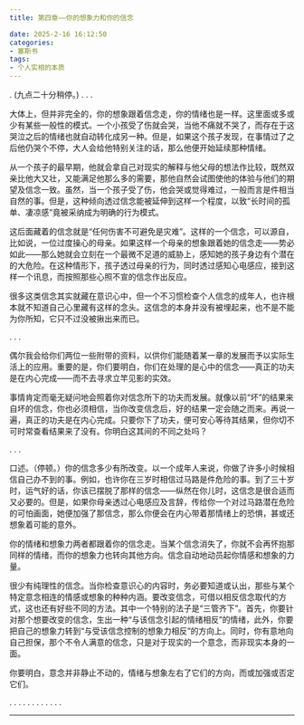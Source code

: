 ```yaml
---
title: 第四章——你的想象力和你的信念

date: 2025-2-16 16:12:50
categories: 
- 塞斯书
tags:
- 个人实相的本质
---
```


.
(九点二十分稍停。) 
.
.
.

大体上，但并非完全的，你的想象跟着信念走，你的情绪也是一样。这里面或多或少有某些一般性的模式。一个小孩受了伤就会哭，当他不痛就不哭了，而存在于这哭泣之后的情绪也就自动转化成另一种。但是，如果这个孩子发现，在事情过了之后他仍哭个不停，大人会给他特别关注的话，那么他便开始延续那种情绪。

从一个孩子的最早期，他就会拿自己对现实的解释与他父母的想法作比较，既然双亲比他大又壮，又能满足他那么多的需要，那他自然会试图使他的体验与他们的期望及信念一致。虽然，当一个孩子受了伤，他会哭或觉得难过，一般而言是件相当自然的事。但是，这种倾向透过信念能被延伸到这样一个程度，以致“长时间的孤单、凄凉感”竟被采纳成为明确的行为模式。

这后面藏着的信念就是“任何伤害不可避免是灾难”。这样的一个信念，可以源自，比如说，一位过度操心的母亲。如果这样一个母亲的想象跟着她的信念走——势必如此——那么她就会立刻在一个最微不足道的威胁上，感知她的孩子身边有个潜在的大危险。在这种情形下，孩子透过母亲的行为，同时透过感知心电感应，接到这样一个讯息，而按照那些心照不宣的信念作出反应。

很多这类信念其实就藏在意识心中，但一个不习惯检查个人信念的成年人，也许根本就不知道自己心里藏有这样的念头。这信念的本身并没有被埋起来，也不是不能为你所知，它只不过没被揪出来而已。

.
.
.

偶尔我会给你们两位一些附带的资料，以供你们能随着某一章的发展而予以实际生活上的应用。重要的是，你们要明白，你们在处理的是心中的信念——真正的功夫是在内心完成——而不去寻求立竿见影的实效。

事情肯定而毫无疑问地会照着你对信念所下的功夫而发展。就像以前“坏”的结果来自坏的信念，你也必须相信，当你改变信念后，好的结果一定会随之而来。再说一遍，真正的功夫是在内心完成。只要你下了功夫，便可安心等待其结果，但你切不可时常查看结果来了没有。你明白这其间的不同之处吗？

.
.
.


口述。（停顿。）你的信念多少有所改变。以一个成年人来说，你做了许多小时候相信自己办不到的事。例如，也许你在三岁时相信过马路是件危险的事。到了三十岁时，运气好的话，你该已摆脱了那样的信念——纵然在你儿时，这信念是很合适而又必要的。但是，如果你母亲透过心电感应及言辞，传给你一个对过马路潜在危险的可怕画面，她便加强了那信念，那么你便会在内心带着那情绪上的恐惧，甚或还想象着可能的意外。

你的情绪和想象力两者都跟着你的信念走。当某个信念消失了，你就不会再怀抱那同样的情绪，而你的想象力也转向其他方向。信念自动地动员起你情感和想象的力量。

很少有纯理性的信念。当你检查意识心的内容时，务必要知道或认出，那些与某个特定意念相连的情感或想象的种种内涵。要改变信念，可借以相反信念取代的方式，这也还有好些不同的方法。其中一个特别的法子是“三管齐下”。首先，你要针对那个想要改变的信念，生出一种“与该信念引起的情绪相反”的情绪，此外，你要把自己的想象力转到“与受该信念控制的想象力相反”的方向上。同时，你有意地向自己担保，那个不令人满意的信念，只是对于现实的一个意念，而非现实本身的一面。

你要明白，意念并非静止不动的，情绪与想象左右了它们的方向，而或加强或否定它们。

.
.
.
.
.
.
.
.
.
.
.
.




---